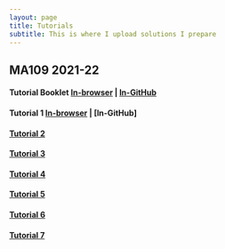 ```yaml
---
layout: page
title: Tutorials
subtitle: This is where I upload solutions I prepare
---
```


## MA109 2021-22
#### Tutorial Booklet [In-browser](/MA109/booklet.pdf) | [In-GitHub](https://github.com/sarthakmittal92/sarthakmittal92.github.io/blob/main/tuts/MA109/booklet.pdf)
#### Tutorial 1 [In-browser](/MA109/tut1.pdf) | [In-GitHub]
#### [Tutorial 2](/MA109/tut2.pdf)
#### [Tutorial 3](/MA109/tut3.pdf)
#### [Tutorial 4](/MA109/tut4.pdf)
#### [Tutorial 5](/MA109/tut5.pdf)
#### [Tutorial 6](/MA109/tut6.pdf)
#### [Tutorial 7](/MA109/tut7.pdf)
